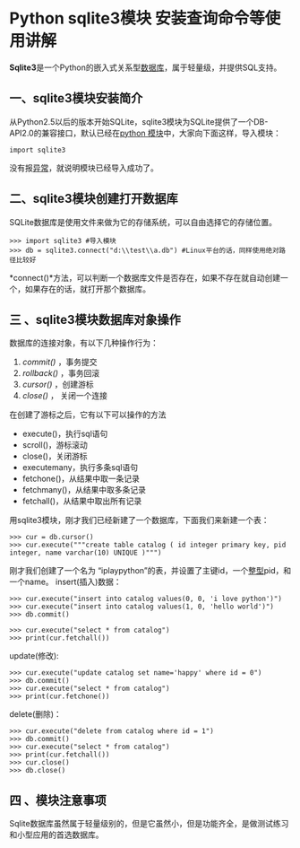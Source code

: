# Python sqlite3模块 安装查询命令等使用讲解

**Sqlite3**是一个Python的嵌入式关系型[数据库](http://www.iplaypy.com/data/)，属于轻量级，并提供SQL支持。

## 一、sqlite3模块安装简介

从Python2.5以后的版本开始SQLite，sqlite3模块为SQLite提供了一个DB-API2.0的兼容接口，默认已经在[python 模块](http://www.iplaypy.com/module/)中，大家向下面这样，导入模块：

```
import sqlite3
```


没有报[异常](http://www.iplaypy.com/jichu/exception.html)，就说明模块已经导入成功了。

## 二、sqlite3模块创建打开数据库

SQLite数据库是使用文件来做为它的存储系统，可以自由选择它的存储位置。
```
>>> import sqlite3 #导入模块
>>> db = sqlite3.connect("d:\\test\\a.db") #Linux平台的话，同样使用绝对路径比较好
```
*connect()*方法，可以判断一个数据库文件是否存在，如果不存在就自动创建一个，如果存在的话，就打开那个数据库。

## 三 、sqlite3模块数据库对象操作

数据库的连接对象，有以下几种操作行为：
1. *commit()* ，事务提交
2. *rollback()* ，事务回滚
3. *cursor()* ，创建游标
4. *close()* ， 关闭一个连接

在创建了游标之后，它有以下可以操作的方法

- execute()，执行sql语句
- scroll()，游标滚动
- close()，关闭游标
- executemany，执行多条sql语句 
- fetchone()，从结果中取一条记录
- fetchmany()，从结果中取多条记录
- fetchall()，从结果中取出所有记录

用sqlite3模块，刚才我们已经新建了一个数据库，下面我们来新建一个表：

```
>>> cur = db.cursor()
>>> cur.execute("""create table catalog ( id integer primary key, pid integer, name varchar(10) UNIQUE )""")
```
刚才我们创建了一个名为 “iplaypython”的表，并设置了主键id，一个[整型](http://www.iplaypy.com/jichu/int.html)pid，和一个name。
insert(插入)数据：
```
>>> cur.execute("insert into catalog values(0, 0, 'i love python')")
>>> cur.execute("insert into catalog values(1, 0, 'hello world')")
>>> db.commit()
```
[^提示]: 对数据的修改，必须要用commit()方法提交一下事务。
select(选择):
```
>>> cur.execute("select * from catalog")
>>> print(cur.fetchall())
```
update(修改):
```
>>> cur.execute("update catalog set name='happy' where id = 0")
>>> db.commit()
>>> cur.execute("select * from catalog")
>>> print(cur.fetchone())
```
delete(删除)：
```
>>> cur.execute("delete from catalog where id = 1")
>>> db.commit()
>>> cur.execute("select * from catalog")
>>> print(cur.fetchall())
>>> cur.close()
>>> db.close()
```
## 四 、模块注意事项
Sqlite数据库虽然属于轻量级别的，但是它虽然小，但是功能齐全，是做测试练习和小型应用的首选数据库。